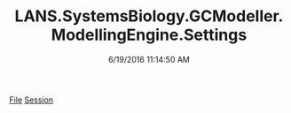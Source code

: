 ﻿---
title: LANS.SystemsBiology.GCModeller.ModellingEngine.Settings
date: 6/19/2016 11:14:50 AM
---

[File](T-LANS.SystemsBiology.GCModeller.ModellingEngine.Settings.File.html)
[Session](T-LANS.SystemsBiology.GCModeller.ModellingEngine.Settings.Session.html)
